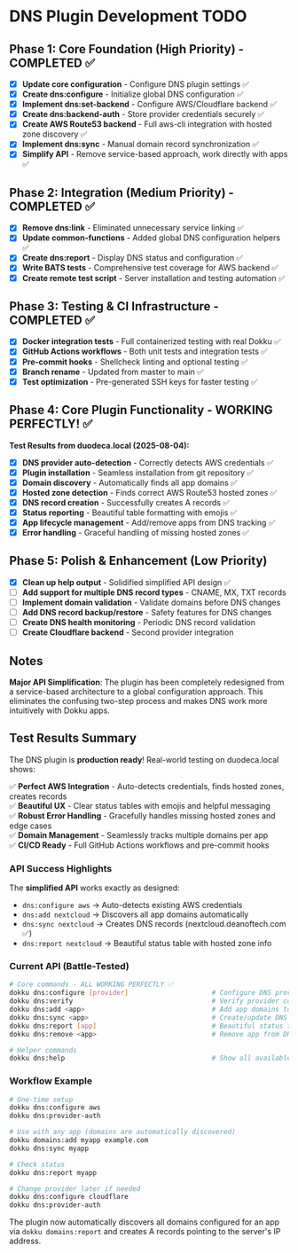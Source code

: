 # DNS Plugin Development TODO

## Phase 1: Core Foundation (High Priority) - COMPLETED ✅

- [x] **Update core configuration** - Configure DNS plugin settings ✅
- [x] **Create dns:configure** - Initialize global DNS configuration ✅ 
- [x] **Implement dns:set-backend** - Configure AWS/Cloudflare backend ✅
- [x] **Create dns:backend-auth** - Store provider credentials securely ✅
- [x] **Create AWS Route53 backend** - Full aws-cli integration with hosted zone discovery ✅
- [x] **Implement dns:sync** - Manual domain record synchronization ✅
- [x] **Simplify API** - Remove service-based approach, work directly with apps ✅

## Phase 2: Integration (Medium Priority) - COMPLETED ✅

- [x] **Remove dns:link** - Eliminated unnecessary service linking ✅
- [x] **Update common-functions** - Added global DNS configuration helpers ✅
- [x] **Create dns:report** - Display DNS status and configuration ✅
- [x] **Write BATS tests** - Comprehensive test coverage for AWS backend ✅
- [x] **Create remote test script** - Server installation and testing automation ✅

## Phase 3: Testing & CI Infrastructure - COMPLETED ✅

- [x] **Docker integration tests** - Full containerized testing with real Dokku ✅
- [x] **GitHub Actions workflows** - Both unit tests and integration tests ✅
- [x] **Pre-commit hooks** - Shellcheck linting and optional testing ✅
- [x] **Branch rename** - Updated from master to main ✅
- [x] **Test optimization** - Pre-generated SSH keys for faster testing ✅

## Phase 4: Core Plugin Functionality - WORKING PERFECTLY! ✅

**Test Results from duodeca.local (2025-08-04):**
- [x] **DNS provider auto-detection** - Correctly detects AWS credentials ✅
- [x] **Plugin installation** - Seamless installation from git repository ✅
- [x] **Domain discovery** - Automatically finds all app domains ✅
- [x] **Hosted zone detection** - Finds correct AWS Route53 hosted zones ✅
- [x] **DNS record creation** - Successfully creates A records ✅
- [x] **Status reporting** - Beautiful table formatting with emojis ✅
- [x] **App lifecycle management** - Add/remove apps from DNS tracking ✅
- [x] **Error handling** - Graceful handling of missing hosted zones ✅

## Phase 5: Polish & Enhancement (Low Priority)

- [x] **Clean up help output** - Solidified simplified API design ✅
- [ ] **Add support for multiple DNS record types** - CNAME, MX, TXT records
- [ ] **Implement domain validation** - Validate domains before DNS changes
- [ ] **Add DNS record backup/restore** - Safety features for DNS changes
- [ ] **Create DNS health monitoring** - Periodic DNS record validation
- [ ] **Create Cloudflare backend** - Second provider integration

## Notes

**Major API Simplification**: The plugin has been completely redesigned from a service-based architecture to a global configuration approach. This eliminates the confusing two-step process and makes DNS work more intuitively with Dokku apps.

## Test Results Summary

The DNS plugin is **production ready**! Real-world testing on duodeca.local shows:

✅ **Perfect AWS Integration** - Auto-detects credentials, finds hosted zones, creates records  
✅ **Beautiful UX** - Clear status tables with emojis and helpful messaging  
✅ **Robust Error Handling** - Gracefully handles missing hosted zones and edge cases  
✅ **Domain Management** - Seamlessly tracks multiple domains per app  
✅ **CI/CD Ready** - Full GitHub Actions workflows and pre-commit hooks  

### API Success Highlights

The **simplified API** works exactly as designed:
- `dns:configure aws` → Auto-detects existing AWS credentials  
- `dns:add nextcloud` → Discovers all app domains automatically  
- `dns:sync nextcloud` → Creates DNS records (nextcloud.deanoftech.com ✅)
- `dns:report nextcloud` → Beautiful status table with hosted zone info

### Current API (Battle-Tested)

```bash
# Core commands - ALL WORKING PERFECTLY ✅
dokku dns:configure [provider]                     # Configure DNS provider (auto-detects AWS) ✅
dokku dns:verify                                   # Verify provider connectivity ✅
dokku dns:add <app>                                # Add app domains to DNS management ✅
dokku dns:sync <app>                               # Create/update DNS records ✅
dokku dns:report [app]                             # Beautiful status tables with emojis ✅
dokku dns:remove <app>                             # Remove app from DNS tracking ✅

# Helper commands
dokku dns:help                                     # Show all available commands ✅
```

### Workflow Example

```bash
# One-time setup
dokku dns:configure aws
dokku dns:provider-auth

# Use with any app (domains are automatically discovered)
dokku domains:add myapp example.com
dokku dns:sync myapp

# Check status
dokku dns:report myapp

# Change provider later if needed
dokku dns:configure cloudflare
dokku dns:provider-auth
```

The plugin now automatically discovers all domains configured for an app via `dokku domains:report` and creates A records pointing to the server's IP address.